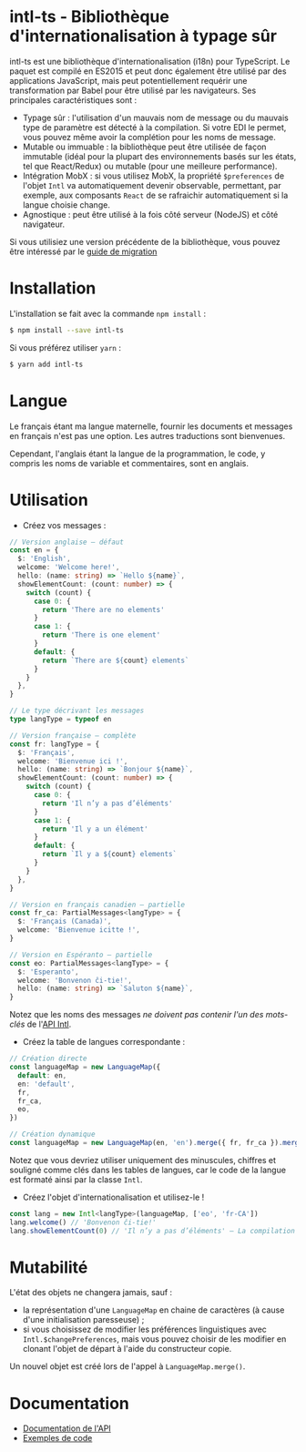 # intl-ts - Bibliothèque d'internationalisation à typage sûr

intl-ts est une bibliothèque d'internationalisation (i18n) pour TypeScript. Le paquet est compilé en ES2015 et peut donc également être utilisé par des applications JavaScript, mais peut potentiellement requérir une transformation par Babel pour être utilisé par les navigateurs. Ses principales caractéristiques sont :

- Typage sûr : l'utilisation d'un mauvais nom de message ou du mauvais type de paramètre est détecté à la compilation. Si votre EDI le permet, vous pouvez même avoir la complétion pour les noms de message.
- Mutable ou immuable : la bibliothèque peut être utilisée de façon immutable (idéal pour la plupart des environnements basés sur les états, tel que React/Redux) ou mutable (pour une meilleure performance).
- Intégration MobX : si vous utilisez MobX, la propriété `$preferences` de l'objet `Intl` va automatiquement devenir observable, permettant, par exemple, aux composants `React` de se rafraichir automatiquement si la langue choisie change.
- Agnostique : peut être utilisé à la fois côté serveur (NodeJS) et côté navigateur.

Si vous utilisiez une version précédente de la bibliothèque, vous pouvez être intéressé par le [guide de migration](migrate.md)

# Installation

L'installation se fait avec la commande `npm install` :

```bash
$ npm install --save intl-ts
```

Si vous préférez utiliser `yarn` :

```bash
$ yarn add intl-ts
```

# Langue

Le français étant ma langue maternelle, fournir les documents et messages en français n'est pas une option. Les autres traductions sont bienvenues.

Cependant, l'anglais étant la langue de la programmation, le code, y compris les noms de variable et commentaires, sont en anglais.

# Utilisation

- Créez vos messages :

```typescript
// Version anglaise — défaut
const en = {
  $: 'English',
  welcome: 'Welcome here!',
  hello: (name: string) => `Hello ${name}`,
  showElementCount: (count: number) => {
    switch (count) {
      case 0: {
        return 'There are no elements'
      }
      case 1: {
        return 'There is one element'
      }
      default: {
        return `There are ${count} elements`
      }
    }
  },
}

// Le type décrivant les messages
type langType = typeof en

// Version française — complète
const fr: langType = {
  $: 'Français',
  welcome: 'Bienvenue ici !',
  hello: (name: string) => `Bonjour ${name}`,
  showElementCount: (count: number) => {
    switch (count) {
      case 0: {
        return 'Il n’y a pas d’éléments'
      }
      case 1: {
        return 'Il y a un élément'
      }
      default: {
        return `Il y a ${count} elements`
      }
    }
  },
}

// Version en français canadien — partielle
const fr_ca: PartialMessages<langType> = {
  $: 'Français (Canada)',
  welcome: 'Bienvenue icitte !',
}

// Version en Espéranto — partielle
const eo: PartialMessages<langType> = {
  $: 'Esperanto',
  welcome: 'Bonvenon ĉi-tie!',
  hello: (name: string) => `Saluton ${name}`,
}
```

Notez que les noms des messages _ne doivent pas contenir l'un des mots-clés_ de l'[API Intl](api.md#intlt-extends-messages).

- Créez la table de langues correspondante :

```typescript
// Création directe
const languageMap = new LanguageMap({
  default: en,
  en: 'default',
  fr,
  fr_ca,
  eo,
})

// Création dynamique
const languageMap = new LanguageMap(en, 'en').merge({ fr, fr_ca }).merge({ eo })
```

Notez que vous devriez utiliser uniquement des minuscules, chiffres et souligné comme clés dans les tables de langues, car le code de la langue est formaté ainsi par la classe `Intl`.

- Créez l'objet d'internationalisation et utilisez-le !

```typescript
const lang = new Intl<langType>(languageMap, ['eo', 'fr-CA'])
lang.welcome() // 'Bonvenon ĉi-tie!'
lang.showElementCount(0) // 'Il n’y a pas d’éléments' — La compilation vérifie que 0 est bien un nombre
```

# Mutabilité

L'état des objets ne changera jamais, sauf :

- la représentation d'une `LanguageMap` en chaine de caractères (à cause d'une initialisation paresseuse) ;
- si vous choisissez de modifier les préférences linguistiques avec `Intl.$changePreferences`, mais vous pouvez choisir de les modifier en clonant l'objet de départ à l'aide du constructeur copie.

Un nouvel objet est créé lors de l'appel à `LanguageMap.merge()`.

# Documentation

- [Documentation de l'API](api.md)
- [Exemples de code](examples.md)
